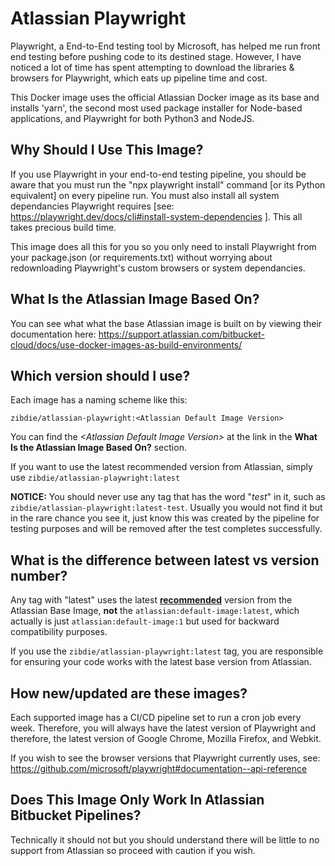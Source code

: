 # Atlassian Playwright

Playwright, a End-to-End testing tool by Microsoft, has helped me run front end testing before pushing code to its destined stage. However, I have noticed a lot of time has spent attempting to download the libraries & browsers for Playwright, which eats up pipeline time and cost.

This Docker image uses the official Atlassian Docker image as its base and installs 'yarn', the second most used package installer for Node-based applications, and Playwright for both Python3 and NodeJS.

## Why Should I Use This Image?

If you use Playwright in your end-to-end testing pipeline, you should be aware that you must run the "npx playwright install" command [or its Python equivalent] on every pipeline run. You must also install all system dependancies Playwright requires [see: https://playwright.dev/docs/cli#install-system-dependencies ]. This all takes precious build time.

This image does all this for you so you only need to install Playwright from your package.json (or requirements.txt) without worrying about redownloading Playwright's custom browsers or system dependancies.

## What Is the Atlassian Image Based On?

You can see what what the base Atlassian image is built on by viewing their documentation here:
https://support.atlassian.com/bitbucket-cloud/docs/use-docker-images-as-build-environments/

## Which version should I use?

Each image has a naming scheme like this:

```
zibdie/atlassian-playwright:<Atlassian Default Image Version>
```

You can find the _\<Atlassian Default Image Version\>_ at the link in the **What Is the Atlassian Image Based On?** section.

If you want to use the latest recommended version from Atlassian, simply use `zibdie/atlassian-playwright:latest`

**NOTICE:** You should never use any tag that has the word "_test_" in it, such as `zibdie/atlassian-playwright:latest-test`. Usually you would not find it but in the rare chance you see it, just know this was created by the pipeline for testing purposes and will be removed after the test completes successfully.

## What is the difference between latest vs version number?

Any tag with "latest" uses the latest <u>**recommended**</u> version from the Atlassian Base Image, **not** the `atlassian:default-image:latest`, which actually is just `atlassian:default-image:1` but used for backward compatibility purposes.

If you use the `zibdie/atlassian-playwright:latest` tag, you are responsible for ensuring your code works with the latest base version from Atlassian.

## How new/updated are these images?

Each supported image has a CI/CD pipeline set to run a cron job every week. Therefore, you will always have the latest version of Playwright and therefore, the latest version of Google Chrome, Mozilla Firefox, and Webkit.

If you wish to see the browser versions that Playwright currently uses, see: https://github.com/microsoft/playwright#documentation--api-reference

## Does This Image Only Work In Atlassian Bitbucket Pipelines?

Technically it should not but you should understand there will be little to no support from Atlassian so proceed with caution if you wish.
